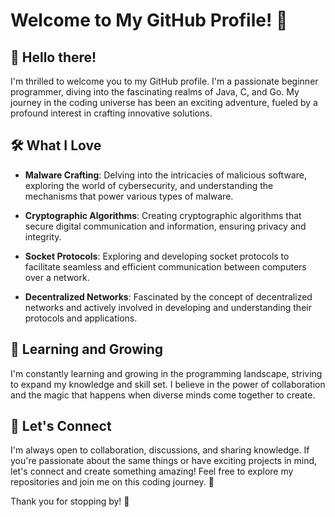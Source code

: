 # Welcome to My GitHub Profile! 🚀

## 👋 Hello there! 

I'm thrilled to welcome you to my GitHub profile. I'm a passionate beginner programmer, diving into the fascinating realms of Java, C, and Go. My journey in the coding universe has been an exciting adventure, fueled by a profound interest in crafting innovative solutions.

## 🛠️ What I Love

- **Malware Crafting**: Delving into the intricacies of malicious software, exploring the world of cybersecurity, and understanding the mechanisms that power various types of malware. 

- **Cryptographic Algorithms**: Creating cryptographic algorithms that secure digital communication and information, ensuring privacy and integrity.

- **Socket Protocols**: Exploring and developing socket protocols to facilitate seamless and efficient communication between computers over a network.

- **Decentralized Networks**: Fascinated by the concept of decentralized networks and actively involved in developing and understanding their protocols and applications.

## 🌱 Learning and Growing

I'm constantly learning and growing in the programming landscape, striving to expand my knowledge and skill set. I believe in the power of collaboration and the magic that happens when diverse minds come together to create.

## 🤝 Let's Connect

I'm always open to collaboration, discussions, and sharing knowledge. If you're passionate about the same things or have exciting projects in mind, let's connect and create something amazing! Feel free to explore my repositories and join me on this coding journey. 🌟

Thank you for stopping by! 🙌
